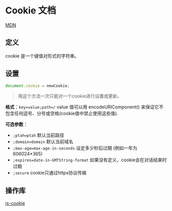 
# Cookie 文档

[MDN](https://developer.mozilla.org/zh-CN/docs/Web/API/Document/cookie)

## 定义

cookie 是一个键值对形式的字符串。

## 设置

```js
document.cookie = newCookie;
```

> 用这个方法一次只能对一个cookie进行设置或更新。


**格式**：`key=value;path=/` value 值可以用 encodeURIComponent() 来保证它不包含任何逗号、分号或空格(cookie值中禁止使用这些值).

**可选参数**：

  + `;ptah=ptah` 默认当前路径
  + `;domain=domain` 默认当前域名
  + `;max-age=max-age-in-seconds` 设定多少秒后过期 (例如一年为60*60*24*365)
  + `;expires=date-in-GMTString-format` 如果没有定义，cookie会在对话结束时过期
  + `;secure` cookie只通过https协议传输

## 操作库

[js-cookie](https://github.com/js-cookie/js-cookie)
